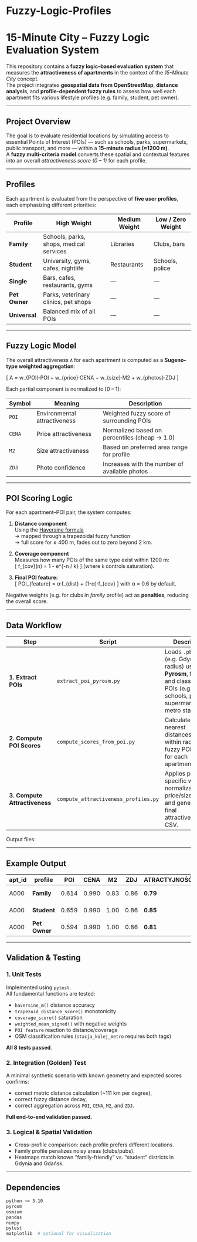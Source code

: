 # Fuzzy-Logic-Profiles

    
# 15-Minute City – Fuzzy Logic Evaluation System

This repository contains a **fuzzy logic–based evaluation system** that measures the **attractiveness of apartments** in the context of the *15-Minute City* concept.  
The project integrates **geospatial data from OpenStreetMap**, **distance analysis**, and **profile-dependent fuzzy rules** to assess how well each apartment fits various lifestyle profiles (e.g. family, student, pet owner).

---

##  Project Overview

The goal is to evaluate residential locations by simulating access to essential Points of Interest (POIs) — such as schools, parks, supermarkets, public transport, and more — within a **15-minute radius (≈1200 m)**.  
A **fuzzy multi-criteria model** converts these spatial and contextual features into an overall *attractiveness score (0 – 1)* for each profile.

---

##  Profiles

Each apartment is evaluated from the perspective of **five user profiles**, each emphasizing different priorities:

| Profile | High Weight | Medium Weight | Low / Zero Weight |
|----------|--------------|----------------|-------------------|
| **Family** | Schools, parks, shops, medical services | Libraries | Clubs, bars |
| **Student** | University, gyms, cafes, nightlife | Restaurants | Schools, police |
| **Single** | Bars, cafes, restaurants, gyms | — | — |
| **Pet Owner** | Parks, veterinary clinics, pet shops | — | — |
| **Universal** | Balanced mix of all POIs | — | — |

---

##  Fuzzy Logic Model

The overall attractiveness `A` for each apartment is computed as a **Sugeno-type weighted aggregation**:

\[
A = w_{POI}·POI + w_{price}·CENA + w_{size}·M2 + w_{photos}·ZDJ
\]

Each partial component is normalized to [0 – 1]:

| Symbol | Meaning | Description |
|---------|----------|-------------|
| `POI` | Environmental attractiveness | Weighted fuzzy score of surrounding POIs |
| `CENA` | Price attractiveness | Normalized based on percentiles (cheap → 1.0) |
| `M2` | Size attractiveness | Based on preferred area range for profile |
| `ZDJ` | Photo confidence | Increases with the number of available photos |

---

##  POI Scoring Logic

For each apartment–POI pair, the system computes:

1. **Distance component**  
   Using the [Haversine formula](https://en.wikipedia.org/wiki/Haversine_formula)  
   → mapped through a trapezoidal fuzzy function  
   → full score for ≤ 400 m, fades out to zero beyond 2 km.

2. **Coverage component**  
   Measures how many POIs of the same type exist within 1200 m:  
   \[
   f_{cov}(n) = 1 - e^{-n / k}
   \]
   (where `k` controls saturation).

3. **Final POI feature:**  
   \[
   POI_{feature} = α·f_{dist} + (1-α)·f_{cov}
   \]
   with α = 0.6 by default.

Negative weights (e.g. for clubs in *family* profile) act as **penalties**, reducing the overall score.

---

##  Data Workflow

| Step | Script | Description |
|------|---------|-------------|
| **1. Extract POIs** | `extract_poi_pyrosm.py` | Loads `.pbf` file (e.g. Gdynia 5 km radius) using **Pyrosm**, filters and classifies POIs (e.g. schools, parks, supermarkets, metro stations). |
| **2. Compute POI Scores** | `compute_scores_from_poi.py` | Calculates nearest distances, counts within radius, and fuzzy POI scores for each apartment. |
| **3. Compute Attractiveness** | `compute_attractiveness_profiles.py` | Applies profile-specific weights, normalization of price/size/photos, and generates final attractiveness CSV. |

Output files:

---

##  Example Output

| apt_id | profile | POI | CENA | M2 | ZDJ | ATRACTYJNOŚĆ | TOP_PLUS | TOP_MINUS |
|--------|----------|-----|------|----|------|--------------|-----------|------------|
| A000 | **Family** | 0.614 | 0.990 | 0.83 | 0.86 | **0.79** | sklep(+1.00), szkola_przedszkole(+0.99) | pub(-0.24), klub(-0.15) |
| A000 | **Student** | 0.659 | 0.990 | 1.00 | 0.86 | **0.85** | przystanek_autobus(+1.00), tramwaj(+0.86) | galeria(0.00), szkoła(0.00) |
| A000 | **Pet Owner** | 0.594 | 0.990 | 1.00 | 0.86 | **0.81** | park(+0.99) | klub(-0.06) |

---

##  Validation & Testing

### 1. Unit Tests
Implemented using `pytest`.  
All fundamental functions are tested:
- `haversine_m()` distance accuracy  
- `trapezoid_distance_score()` monotonicity  
- `coverage_score()` saturation  
- `weighted_mean_signed()` with negative weights  
- `POI feature` reaction to distance/coverage  
- OSM classification rules (`stacja_kolej_metro` requires both tags)

 **All 8 tests passed**.

### 2. Integration (Golden) Test
A minimal synthetic scenario with known geometry and expected scores confirms:
- correct metric distance calculation (~111 km per degree),
- correct fuzzy distance decay,
- correct aggregation across `POI`, `CENA`, `M2`, and `ZDJ`.

 **Full end-to-end validation passed.**

### 3. Logical & Spatial Validation
- Cross-profile comparison: each profile prefers different locations.  
- Family profile penalizes noisy areas (clubs/pubs).  
- Heatmaps match known “family-friendly” vs. “student” districts in Gdynia and Gdańsk.

---

##  Dependencies

```bash
python >= 3.10
pyrosm
osmium
pandas
numpy
pytest
matplotlib  # optional for visualization
